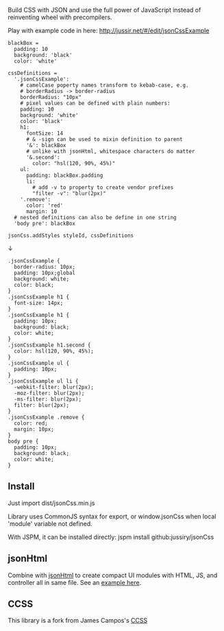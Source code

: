 
Build CSS with JSON and use the full power of JavaScript instead of reinventing wheel with precompilers.

Play with example code in here: http://jussir.net/#/edit/jsonCssExample

    blackBox =
      padding: 10
      background: 'black'
      color: 'white'

    cssDefinitions =
      '.jsonCssExample':
        # camelCase poperty names transform to kebab-case, e.g.
        # borderRadius -> border-radius
        borderRadius: "10px"
        # pixel values can be defined with plain numbers:
        padding: 10
        background: 'white'
        color: 'black'
        h1:
          fontSize: 14
          # & -sign can be used to mixin definition to parent
          '&': blackBox
          # unlike with jsonHtml, whitespace characters do matter
          '&.second':
            color: "hsl(120, 90%, 45%)"
        ul:
          padding: blackBox.padding
          li:
            # add -v to property to create vendor prefixes
            "filter -v": "blur(2px)"
        '.remove':
          color: 'red'
          margin: 10
      # nested definitions can also be define in one string
      'body pre': blackBox

    jsonCss.addStyles styleId, cssDefinitions

↓

    .jsonCssExample {
      border-radius: 10px;
      padding: 10px;global
      background: white;
      color: black;
    }
    .jsonCssExample h1 {
      font-size: 14px;
    }
    .jsonCssExample h1 {
      padding: 10px;
      background: black;
      color: white;
    }
    .jsonCssExample h1.second {
      color: hsl(120, 90%, 45%);
    }
    .jsonCssExample ul {
      padding: 10px;
    }
    .jsonCssExample ul li {
      -webkit-filter: blur(2px);
      -moz-filter: blur(2px);
      -ms-filter: blur(2px);
      filter: blur(2px);
    }
    .jsonCssExample .remove {
      color: red;
      margin: 10px;
    }
    body pre {
      padding: 10px;
      background: black;
      color: white;
    }


## Install

Just import dist/jsonCss.min.js

Library uses CommonJS syntax for export, or window.jsonCss when local 'module' variable not defined.

With JSPM, it can be installed directly: jspm install github:jussiry/jsonCss


## jsonHtml

Combine with [jsonHtml](http://jussir.net/#/edit/jsonHtml) to create compact UI modules with HTML, JS, and controller all in same file. See an [example here](http://jussir.net/#/edit/jsonHtmlStyleExample).


## CCSS

This library is a fork from James Campos's [CCSS](https://github.com/aeosynth/ccss)
